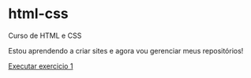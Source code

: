 # html-css
 Curso de HTML e CSS 

Estou aprendendo a criar sites e agora vou gerenciar meus repositórios!

<a href="https://aufieri.github.io/html-css/Modulo1/ex001"> Executar exercicio 1 </a>